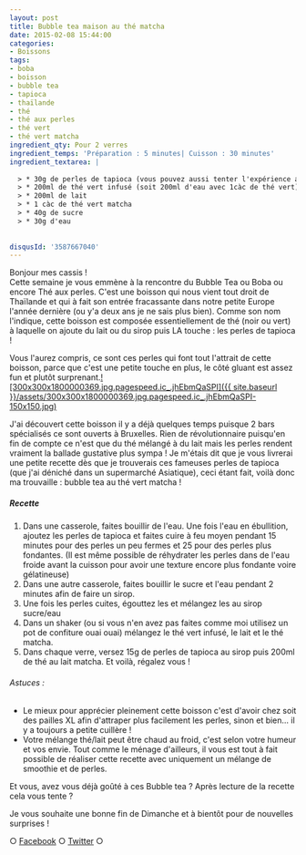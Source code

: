 ```yaml
---
layout: post
title: Bubble tea maison au thé matcha
date: 2015-02-08 15:44:00
categories: 
- Boissons
tags: 
- boba
- boisson
- bubble tea
- tapioca
- thaïlande
- thé
- thé aux perles
- thé vert
- thé vert matcha
ingredient_qty: Pour 2 verres
ingredient_temps: 'Préparation : 5 minutes| Cuisson : 30 minutes'
ingredient_textarea: |
  
  > * 30g de perles de tapioca (vous pouvez aussi tenter l'expérience avec des perles du Japon)
  > * 200ml de thé vert infusé (soit 200ml d'eau avec 1càc de thé vert)
  > * 200ml de lait
  > * 1 càc de thé vert matcha
  > * 40g de sucre
  > * 30g d'eau
  
  
disqusId: '3587667040'
---
```


Bonjour mes cassis !  
Cette semaine je vous emmène à la rencontre du Bubble Tea ou Boba ou encore Thé aux perles. C'est une boisson qui nous vient tout droit de Thaïlande et qui à fait son entrée fracassante dans notre petite Europe l'année dernière (ou y'a deux ans je ne sais plus bien). Comme son nom l'indique, cette boisson est composée essentiellement de thé (noir ou vert) à laquelle on ajoute du lait ou du sirop puis LA touche : les perles de tapioca !

Vous l'aurez compris, ce sont ces perles qui font tout l'attrait de cette boisson, parce que c'est une petite touche en plus, le côté gluant est assez fun et plutôt surprenant.[![300x300x1800000369.jpg.pagespeed.ic_.jhEbmQaSPI]({{ site.baseurl }}/assets/300x300x1800000369.jpg.pagespeed.ic_.jhEbmQaSPI-150x150.jpg)](http://gbre.cepegra-labs.be/crokmou/wp-content/uploads/2015/02/300x300x1800000369.jpg.pagespeed.ic_.jhEbmQaSPI.jpg)

J'ai découvert cette boisson il y a déjà quelques temps puisque 2 bars spécialisés ce sont ouverts à Bruxelles. Rien de révolutionnaire puisqu'en fin de compte ce n'est que du thé mélangé à du lait mais les perles rendent vraiment la ballade gustative plus sympa ! Je m'étais dit que je vous livrerai une petite recette dès que je trouverais ces fameuses perles de tapioca (que j'ai déniché dans un supermarché Asiatique), ceci étant fait, voilà donc ma trouvaille : bubble tea au thé vert matcha !

##### Recette

1.  Dans une casserole, faites bouillir de l'eau. Une fois l'eau en ébullition, ajoutez les perles de tapioca et faites cuire à feu moyen pendant 15 minutes pour des perles un peu fermes et 25 pour des perles plus fondantes. (Il est même possible de réhydrater les perles dans de l'eau froide avant la cuisson pour avoir une texture encore plus fondante voire gélatineuse)
2.  Dans une autre casserole, faites bouillir le sucre et l'eau pendant 2 minutes afin de faire un sirop.
3.  Une fois les perles cuites, égouttez les et mélangez les au sirop sucre/eau
4.  Dans un shaker (ou si vous n'en avez pas faites comme moi utilisez un pot de confiture ouai ouai) mélangez le thé vert infusé, le lait et le thé matcha.
5.  Dans chaque verre, versez 15g de perles de tapioca au sirop puis 200ml de thé au lait matcha. Et voilà, régalez vous !

###### Astuces :

*   Le mieux pour apprécier pleinement cette boisson c'est d'avoir chez soit des pailles XL afin d'attraper plus facilement les perles, sinon et bien... il y a toujours a petite cuillère !
*   Votre mélange thé/lait peut être chaud au froid, c'est selon votre humeur et vos envie. Tout comme le ménage d'ailleurs, il vous est tout à fait possible de réaliser cette recette avec uniquement un mélange de smoothie et de perles.

Et vous, avez vous déjà goûté à ces Bubble tea ? Après lecture de la recette cela vous tente ?

Je vous souhaite une bonne fin de Dimanche et à bientôt pour de nouvelles surprises !

○ [Facebook](https://www.facebook.com/crokmou.blog) ○ [Twitter](https://twitter.com/Crokmou) ○